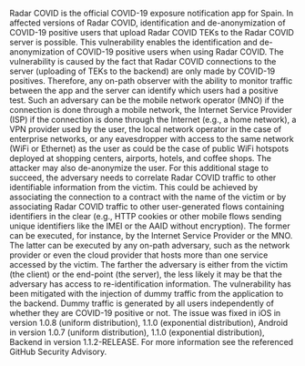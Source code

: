 Radar COVID is the official COVID-19 exposure notification app for Spain. In affected versions of Radar COVID, identification and de-anonymization of COVID-19 positive users that upload Radar COVID TEKs to the Radar COVID server is possible. This vulnerability enables the identification and de-anonymization of COVID-19 positive users when using Radar COVID. The vulnerability is caused by the fact that Radar COVID connections to the server (uploading of TEKs to the backend) are only made by COVID-19 positives. Therefore, any on-path observer with the ability to monitor traffic between the app and the server can identify which users had a positive test. Such an adversary can be the mobile network operator (MNO) if the connection is done through a mobile network, the Internet Service Provider (ISP) if the connection is done through the Internet (e.g., a home network), a VPN provider used by the user, the local network operator in the case of enterprise networks, or any eavesdropper with access to the same network (WiFi or Ethernet) as the user as could be the case of public WiFi hotspots deployed at shopping centers, airports, hotels, and coffee shops. The attacker may also de-anonymize the user. For this additional stage to succeed, the adversary needs to correlate Radar COVID traffic to other identifiable information from the victim. This could be achieved by associating the connection to a contract with the name of the victim or by associating Radar COVID traffic to other user-generated flows containing identifiers in the clear (e.g., HTTP cookies or other mobile flows sending unique identifiers like the IMEI or the AAID without encryption). The former can be executed, for instance, by the Internet Service Provider or the MNO. The latter can be executed by any on-path adversary, such as the network provider or even the cloud provider that hosts more than one service accessed by the victim. The farther the adversary is either from the victim (the client) or the end-point (the server), the less likely it may be that the adversary has access to re-identification information. The vulnerability has been mitigated with the injection of dummy traffic from the application to the backend. Dummy traffic is generated by all users independently of whether they are COVID-19 positive or not. The issue was fixed in iOS in version 1.0.8 (uniform distribution), 1.1.0 (exponential distribution), Android in version 1.0.7 (uniform distribution), 1.1.0 (exponential distribution), Backend in version 1.1.2-RELEASE. For more information see the referenced GitHub Security Advisory.